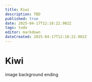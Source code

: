 ```yaml
---
title: Kiwi
description: TBD
published: true
date: 2025-04-17T12:18:22.902Z
tags: todo
editor: markdown
dateCreated: 2025-04-17T12:18:22.902Z
---
```


# Kiwi


image
background
ending